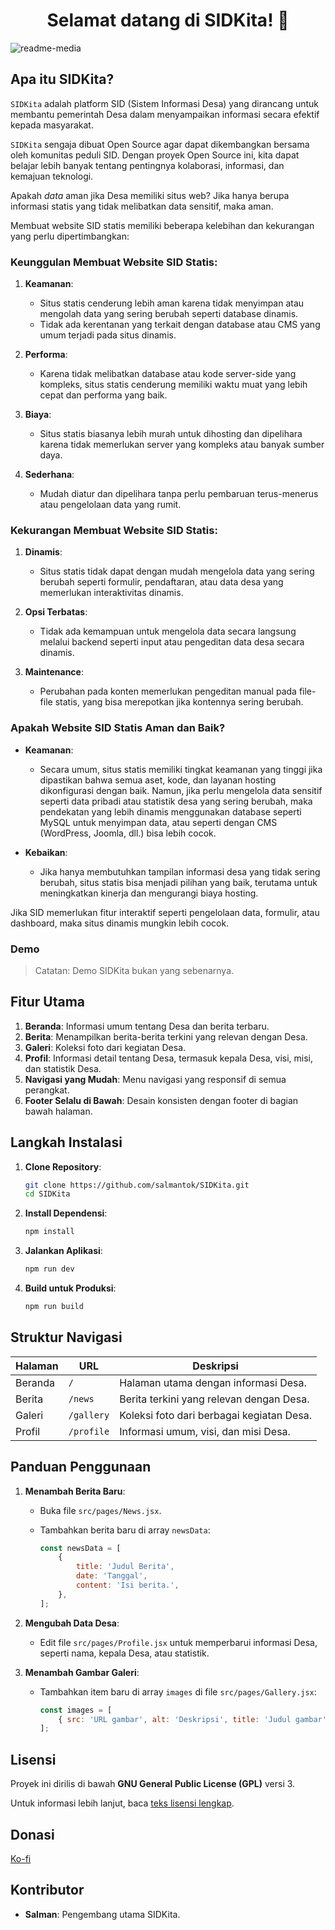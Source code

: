 <h1 align="center">Selamat datang di SIDKita! 👋</h1>

![readme-media](media/Screenshot_2025-01-21-20-18-44-30.jpg)

## Apa itu SIDKita?

`SIDKita` adalah platform SID (Sistem Informasi Desa) yang dirancang untuk membantu pemerintah Desa dalam menyampaikan informasi secara efektif kepada masyarakat.

`SIDKita` sengaja dibuat Open Source agar dapat dikembangkan bersama oleh komunitas peduli SID.
Dengan proyek Open Source ini, kita dapat belajar lebih banyak tentang pentingnya kolaborasi, informasi, dan kemajuan teknologi.

Apakah _data_ aman jika Desa memiliki situs web? Jika hanya berupa informasi statis yang tidak melibatkan data sensitif, maka aman.

Membuat website SID statis memiliki beberapa kelebihan dan kekurangan yang perlu dipertimbangkan:

### Keunggulan Membuat Website SID Statis:

1. **Keamanan**:

    - Situs statis cenderung lebih aman karena tidak menyimpan atau mengolah data yang sering berubah seperti database dinamis.
    - Tidak ada kerentanan yang terkait dengan database atau CMS yang umum terjadi pada situs dinamis.

2. **Performa**:

    - Karena tidak melibatkan database atau kode server-side yang kompleks, situs statis cenderung memiliki waktu muat yang lebih cepat dan performa yang baik.

3. **Biaya**:

    - Situs statis biasanya lebih murah untuk dihosting dan dipelihara karena tidak memerlukan server yang kompleks atau banyak sumber daya.

4. **Sederhana**:

    - Mudah diatur dan dipelihara tanpa perlu pembaruan terus-menerus atau pengelolaan data yang rumit.

### Kekurangan Membuat Website SID Statis:

1. **Dinamis**:

    - Situs statis tidak dapat dengan mudah mengelola data yang sering berubah seperti formulir, pendaftaran, atau data desa yang memerlukan interaktivitas dinamis.

2. **Opsi Terbatas**:

    - Tidak ada kemampuan untuk mengelola data secara langsung melalui backend seperti input atau pengeditan data desa secara dinamis.

3. **Maintenance**:

    - Perubahan pada konten memerlukan pengeditan manual pada file-file statis, yang bisa merepotkan jika kontennya sering berubah.

### Apakah Website SID Statis Aman dan Baik?

- **Keamanan**:

    - Secara umum, situs statis memiliki tingkat keamanan yang tinggi jika dipastikan bahwa semua aset, kode, dan layanan hosting dikonfigurasi dengan baik. Namun, jika perlu mengelola data sensitif seperti data pribadi atau statistik desa yang sering berubah, maka pendekatan yang lebih dinamis menggunakan database seperti MySQL untuk menyimpan data, atau seperti dengan CMS (WordPress, Joomla, dll.) bisa lebih cocok.

- **Kebaikan**:

    - Jika hanya membutuhkan tampilan informasi desa yang tidak sering berubah, situs statis bisa menjadi pilihan yang baik, terutama untuk meningkatkan kinerja dan mengurangi biaya hosting.

Jika SID memerlukan fitur interaktif seperti pengelolaan data, formulir, atau dashboard, maka situs dinamis mungkin lebih cocok.

### Demo

> Catatan: Demo SIDKita bukan yang sebenarnya.

## Fitur Utama

1. **Beranda**: Informasi umum tentang Desa dan berita terbaru.
2. **Berita**: Menampilkan berita-berita terkini yang relevan dengan Desa.
3. **Galeri**: Koleksi foto dari kegiatan Desa.
4. **Profil**: Informasi detail tentang Desa, termasuk kepala Desa, visi, misi, dan statistik Desa.
5. **Navigasi yang Mudah**: Menu navigasi yang responsif di semua perangkat.
6. **Footer Selalu di Bawah**: Desain konsisten dengan footer di bagian bawah halaman.

## Langkah Instalasi

1. **Clone Repository**:

    ```bash
    git clone https://github.com/salmantok/SIDKita.git
    cd SIDKita
    ```

2. **Install Dependensi**:

    ```bash
    npm install
    ```

3. **Jalankan Aplikasi**:

    ```bash
    npm run dev
    ```

4. **Build untuk Produksi**:

    ```bash
    npm run build
    ```

## Struktur Navigasi

| Halaman | URL        | Deskripsi                                 |
| ------- | ---------- | ----------------------------------------- |
| Beranda | `/`        | Halaman utama dengan informasi Desa.      |
| Berita  | `/news`    | Berita terkini yang relevan dengan Desa.  |
| Galeri  | `/gallery` | Koleksi foto dari berbagai kegiatan Desa. |
| Profil  | `/profile` | Informasi umum, visi, dan misi Desa.      |

## Panduan Penggunaan

1. **Menambah Berita Baru**:

    - Buka file `src/pages/News.jsx`.
    - Tambahkan berita baru di array `newsData`:

        ```js
        const newsData = [
            {
                title: 'Judul Berita',
                date: 'Tanggal',
                content: 'Isi berita.',
            },
        ];
        ```

2. **Mengubah Data Desa**:

    - Edit file `src/pages/Profile.jsx` untuk memperbarui informasi Desa, seperti nama, kepala Desa, atau statistik.

3. **Menambah Gambar Galeri**:

    - Tambahkan item baru di array `images` di file `src/pages/Gallery.jsx`:

        ```js
        const images = [
            { src: 'URL gambar', alt: 'Deskripsi', title: 'Judul gambar' },
        ];
        ```

## Lisensi

Proyek ini dirilis di bawah **GNU General Public License (GPL)** versi 3.

Untuk informasi lebih lanjut, baca [teks lisensi lengkap](http://www.gnu.org/licenses/gpl.html).

## Donasi

[Ko-fi](https://ko-fi.com/salmantok)

## Kontributor

- **Salman**: Pengembang utama SIDKita.
